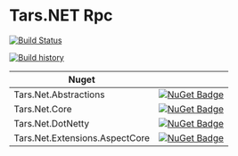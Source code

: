 # Tars.NET Rpc  

[![Build Status](https://travis-ci.com/TarsNET/rpc.svg?branch=develop)](https://travis-ci.org/TarsNET/rpc)

[![Build history](https://buildstats.info/travisci/chart/TarsNET/rpc)](https://travis-ci.com/TarsNET/rpc/builds)

| Nuget | |
| --- | --- |
| Tars.Net.Abstractions | [![NuGet Badge](https://buildstats.info/nuget/Tars.Net.Abstractions?includePreReleases=true)](https://www.nuget.org/packages/Tars.Net.Abstractions) |
| Tars.Net.Core | [![NuGet Badge](https://buildstats.info/nuget/Tars.Net.Core?includePreReleases=true)](https://www.nuget.org/packages/Tars.Net.Core) |
| Tars.Net.DotNetty | [![NuGet Badge](https://buildstats.info/nuget/Tars.Net.DotNetty?includePreReleases=true)](https://www.nuget.org/packages/Tars.Net.DotNetty) |
| Tars.Net.Extensions.AspectCore | [![NuGet Badge](https://buildstats.info/nuget/Tars.Net.Extensions.AspectCore?includePreReleases=true)](https://www.nuget.org/packages/Tars.Net.Extensions.AspectCore) |
